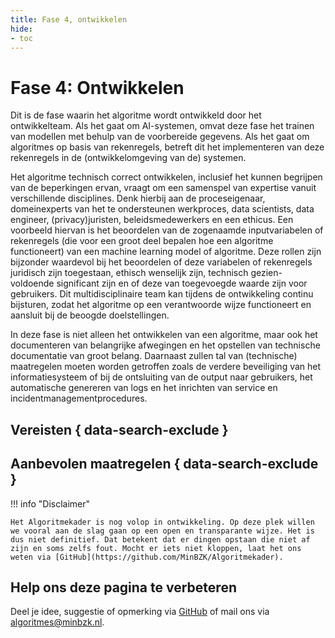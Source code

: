 ```yaml
--- 
title: Fase 4, ontwikkelen
hide:
- toc
---
```


# Fase 4: Ontwikkelen
Dit is de fase waarin het algoritme wordt ontwikkeld door het ontwikkelteam. 
Als het gaat om AI-systemen, omvat deze fase het trainen van modellen met behulp van de voorbereide gegevens.
Als het gaat om algoritmes op basis van rekenregels, betreft dit het implementeren van deze rekenregels in de (ontwikkelomgeving van de) systemen.  

Het algoritme technisch correct ontwikkelen, inclusief het kunnen begrijpen van de beperkingen ervan, vraagt om een samenspel van expertise vanuit verschillende disciplines. 
Denk hierbij aan de proceseigenaar, domeinexperts van het te ondersteunen werkproces, data scientists, data engineer, (privacy)juristen, beleidsmedewerkers en een ethicus. 
Een voorbeeld hiervan is het beoordelen van de zogenaamde inputvariabelen of rekenregels (die voor een groot deel bepalen hoe een algoritme functioneert) van een machine learning model of algoritme. 
Deze rollen zijn bijzonder waardevol bij het beoordelen of deze variabelen of rekenregels juridisch zijn toegestaan, ethisch wenselijk zijn, technisch gezien- voldoende significant zijn en of deze van toegevoegde waarde zijn voor gebruikers. 
Dit multidisciplinaire team kan tijdens de ontwikkeling continu bijsturen, zodat het algoritme op een verantwoorde wijze functioneert en aansluit bij de beoogde doelstellingen.  

In deze fase is niet alleen het ontwikkelen van een algoritme, maar ook het documenteren van belangrijke afwegingen en het opstellen van technische documentatie van groot belang. 
Daarnaast zullen tal van (technische) maatregelen moeten worden getroffen zoals de verdere beveiliging van het informatiesysteem of bij de ontsluiting van de output naar gebruikers, het automatische genereren van logs en het inrichten van service en incidentmanagementprocedures.  

## Vereisten { data-search-exclude }

<!-- list_vereisten levenscyclus/ontwikkelen no-rol no-levenscyclus no-search no-onderwerp -->

## Aanbevolen maatregelen { data-search-exclude }

<!-- list_maatregelen levenscyclus/ontwikkelen no-rol no-levenscyclus no-search no-onderwerp -->


!!! info "Disclaimer"

    Het Algoritmekader is nog volop in ontwikkeling. Op deze plek willen we vooral aan de slag gaan op een open en transparante wijze. Het is dus niet definitief. Dat betekent dat er dingen opstaan die niet af zijn en soms zelfs fout. Mocht er iets niet kloppen, laat het ons weten via [GitHub](https://github.com/MinBZK/Algoritmekader).


## Help ons deze pagina te verbeteren
Deel je idee, suggestie of opmerking via [GitHub](https://github.com/MinBZK/Algoritmekader/issues/new/choose) of mail ons via [algoritmes@minbzk.nl](mailto:algoritmes@minbzk.nl).
